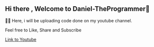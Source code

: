 ## Hi there , Welcome to Daniel-TheProgrammer👋


🙋‍♀️ Here, i will be uploading code done on my youtube channel.

Feel free to Like, Share and Subscribe

[Link to Youtube](https://www.youtube.com/channel/UCRdnBImOdg1n2rcfxnY6F6Q)
